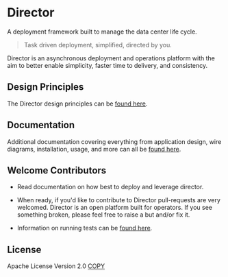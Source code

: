 # Director

A deployment framework built to manage the data center life cycle.

> Task driven deployment, simplified, directed by you.

Director is an asynchronous deployment and operations platform with the aim to
better enable simplicity, faster time to delivery, and consistency.

## Design Principles

The Director design principles can be
[found here](https://cloudnull.github.io/director#first-principles).

## Documentation

Additional documentation covering everything from application design, wire
diagrams, installation, usage, and more can all be
[found here](https://cloudnull.github.io/director).

## Welcome Contributors

* Read documentation on how best to deploy and leverage director.

* When ready, if you'd like to contribute to Director pull-requests are very
  welcomed. Director is an open platform built for operators. If you see
  something broken, please feel free to raise a but and/or fix it.

* Information on running tests can be [found here](https://cloudnull.github.io/director/testing).

## License

Apache License Version 2.0
[COPY](LICENSE)
